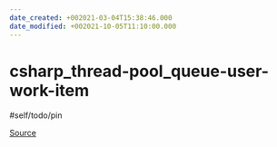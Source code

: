 ```yaml
---
date_created: +002021-03-04T15:38:46.000
date_modified: +002021-10-05T11:10:00.000
---
```


# csharp_thread-pool_queue-user-work-item

#self/todo/pin

[Source](https://docs.microsoft.com/en-us/dotnet/api/system.threading.threadpool.queueuserworkitem?redirectedfrom=MSDN&view=netframework-4.8#overloads)
